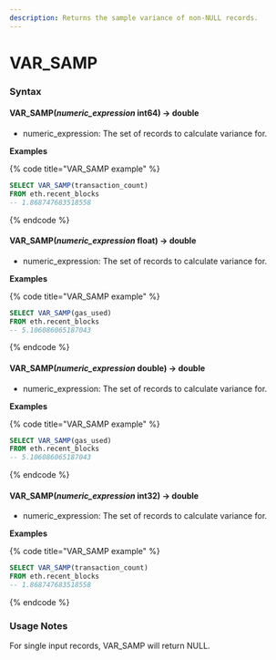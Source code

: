 ```yaml
---
description: Returns the sample variance of non-NULL records.
---
```


# VAR\_SAMP

### Syntax <a href="#syntax" id="syntax"></a>

#### VAR\_SAMP(_numeric\_expression_ int64) → double <a href="#var_sampnumeric_expression-int64--double" id="var_sampnumeric_expression-int64--double"></a>

* numeric\_expression: The set of records to calculate variance for.

**Examples**

{% code title="VAR_SAMP example" %}
```sql
SELECT VAR_SAMP(transaction_count) 
FROM eth.recent_blocks
-- 1.868747683518558
```
{% endcode %}

#### VAR\_SAMP(_numeric\_expression_ float) → double <a href="#var_sampnumeric_expression-float--double" id="var_sampnumeric_expression-float--double"></a>

* numeric\_expression: The set of records to calculate variance for.

**Examples**

{% code title="VAR_SAMP example" %}
```sql
SELECT VAR_SAMP(gas_used) 
FROM eth.recent_blocks
-- 5.106086065187043
```
{% endcode %}

#### VAR\_SAMP(_numeric\_expression_ double) → double <a href="#var_sampnumeric_expression-double--double" id="var_sampnumeric_expression-double--double"></a>

* numeric\_expression: The set of records to calculate variance for.

**Examples**

{% code title="VAR_SAMP example" %}
```sql
SELECT VAR_SAMP(gas_used) 
FROM eth.recent_blocks
-- 5.106086065187043
```
{% endcode %}

#### VAR\_SAMP(_numeric\_expression_ int32) → double <a href="#var_sampnumeric_expression-int32--double" id="var_sampnumeric_expression-int32--double"></a>

* numeric\_expression: The set of records to calculate variance for.

**Examples**

{% code title="VAR_SAMP example" %}
```sql
SELECT VAR_SAMP(transaction_count) 
FROM eth.recent_blocks
-- 1.868747683518558
```
{% endcode %}

### Usage Notes <a href="#usage-notes" id="usage-notes"></a>

For single input records, VAR\_SAMP will return NULL.
